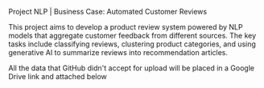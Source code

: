 Project NLP | Business Case: Automated Customer Reviews 

This project aims to develop a product review system powered by NLP models that aggregate customer feedback from different sources. The key tasks include classifying reviews, clustering product categories, and using generative AI to summarize reviews into recommendation articles.



All the data that GitHub didn't accept for upload will be placed in a Google Drive link and attached below

